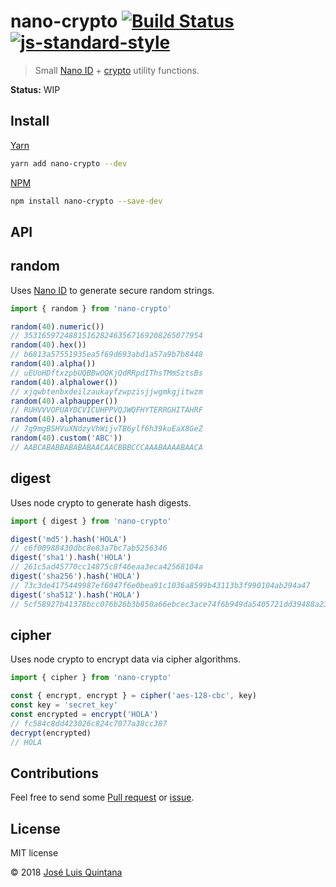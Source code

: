 # nano-crypto [![Build Status](https://travis-ci.org/joseluisq/nano-crypto.svg?branch=master)](https://travis-ci.org/joseluisq/nano-crypto) [![js-standard-style](https://img.shields.io/badge/code%20style-standard-brightgreen.svg)](http://standardjs.com/)

> Small [Nano ID](https://github.com/ai/nanoid) + [crypto](https://nodejs.org/api/crypto.html) utility functions.

__Status:__ WIP

## Install

[Yarn](https://github.com/yarnpkg/)

```sh
yarn add nano-crypto --dev
```

[NPM](https://www.npmjs.com/)

```sh
npm install nano-crypto --save-dev
```

## API

## random

Uses [Nano ID](https://github.com/ai/nanoid) to generate secure random strings.

```js
import { random } from 'nano-crypto'

random(40).numeric())
// 3531659724881516282463567169208265077954
random(40).hex())
// b6813a57551935ea5f69d693abd1a57a9b7b8448
random(40).alpha())
// uEUoHDftxzpbUQBBwOQKjQdRRpdIThsTMmSztsBs
random(40).alphalower())
// xjqwbtenbxdeilzaukayfzwpzisjjwgmkgjitwzm
random(40).alphaupper())
// RUHVVVOPUAYDCVICUHPPVQJWQFHYTERRGHITAHRF
random(40).alphanumeric())
// 7g9mgBSHVuXNdzyVhWijvTB6ylf6h39kuEaX8GeZ
random(40).custom('ABC'))
// AABCABABBABABABAACAACBBBCCCAAABAAAABAACA
```

## digest

Uses node crypto to generate hash digests. 

```js
import { digest } from 'nano-crypto'

digest('md5').hash('HOLA')
// c6f00988430dbc8e83a7bc7ab5256346
digest('sha1').hash('HOLA')
// 261c5ad45770cc14875c8f46eaa3eca42568104a
digest('sha256').hash('HOLA')
// 73c3de4175449987ef6047f6e0bea91c1036a8599b43113b3f990104ab294a47
digest('sha512').hash('HOLA')
// 5cf58927b41378bcc076b26b3b850a66ebcec3ace74f6b949da5405721dd39488a238f5afff793b5125038bb1dd7184c1c11c47f4844d1ccbb310c9c75893b65
```

## cipher

Uses node crypto to encrypt data via cipher algorithms.

```js
import { cipher } from 'nano-crypto'

const { encrypt, encrypt } = cipher('aes-128-cbc', key)
const key = 'secret_key'
const encrypted = encrypt('HOLA')
// fc584c8dd423026c824c7077a38cc387
decrypt(encrypted)
// HOLA
```

## Contributions
Feel free to send some [Pull request](https://github.com/joseluisq/nano-crypto/pulls) or [issue](https://github.com/joseluisq/nano-crypto/issues).

## License
MIT license

© 2018 [José Luis Quintana](http://git.io/joseluisq)

